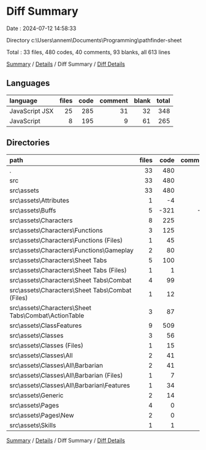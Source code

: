 # Diff Summary

Date : 2024-07-12 14:58:33

Directory c:\\Users\\annem\\Documents\\Programming\\pathfinder-sheet

Total : 33 files,  480 codes, 40 comments, 93 blanks, all 613 lines

[Summary](results.md) / [Details](details.md) / Diff Summary / [Diff Details](diff-details.md)

## Languages
| language | files | code | comment | blank | total |
| :--- | ---: | ---: | ---: | ---: | ---: |
| JavaScript JSX | 25 | 285 | 31 | 32 | 348 |
| JavaScript | 8 | 195 | 9 | 61 | 265 |

## Directories
| path | files | code | comment | blank | total |
| :--- | ---: | ---: | ---: | ---: | ---: |
| . | 33 | 480 | 40 | 93 | 613 |
| src | 33 | 480 | 40 | 93 | 613 |
| src\\assets | 33 | 480 | 40 | 93 | 613 |
| src\\assets\\Attributes | 1 | -4 | 0 | 0 | -4 |
| src\\assets\\Buffs | 5 | -321 | -30 | -58 | -409 |
| src\\assets\\Characters | 8 | 225 | 6 | 47 | 278 |
| src\\assets\\Characters\\Functions | 3 | 125 | 2 | 40 | 167 |
| src\\assets\\Characters\\Functions (Files) | 1 | 45 | 2 | 20 | 67 |
| src\\assets\\Characters\\Functions\\Gameplay | 2 | 80 | 0 | 20 | 100 |
| src\\assets\\Characters\\Sheet Tabs | 5 | 100 | 4 | 7 | 111 |
| src\\assets\\Characters\\Sheet Tabs (Files) | 1 | 1 | 0 | 0 | 1 |
| src\\assets\\Characters\\Sheet Tabs\\Combat | 4 | 99 | 4 | 7 | 110 |
| src\\assets\\Characters\\Sheet Tabs\\Combat (Files) | 1 | 12 | 0 | 0 | 12 |
| src\\assets\\Characters\\Sheet Tabs\\Combat\\ActionTable | 3 | 87 | 4 | 7 | 98 |
| src\\assets\\ClassFeatures | 9 | 509 | 57 | 83 | 649 |
| src\\assets\\Classes | 3 | 56 | 0 | 18 | 74 |
| src\\assets\\Classes (Files) | 1 | 15 | 0 | 3 | 18 |
| src\\assets\\Classes\\All | 2 | 41 | 0 | 15 | 56 |
| src\\assets\\Classes\\All\\Barbarian | 2 | 41 | 0 | 15 | 56 |
| src\\assets\\Classes\\All\\Barbarian (Files) | 1 | 7 | 0 | 3 | 10 |
| src\\assets\\Classes\\All\\Barbarian\\Features | 1 | 34 | 0 | 12 | 46 |
| src\\assets\\Generic | 2 | 14 | 7 | 3 | 24 |
| src\\assets\\Pages | 4 | 0 | 0 | 0 | 0 |
| src\\assets\\Pages\\New | 2 | 0 | 0 | 0 | 0 |
| src\\assets\\Skills | 1 | 1 | 0 | 0 | 1 |

[Summary](results.md) / [Details](details.md) / Diff Summary / [Diff Details](diff-details.md)